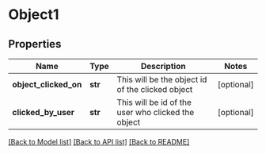 # Object1

## Properties
Name | Type | Description | Notes
------------ | ------------- | ------------- | -------------
**object_clicked_on** | **str** | This will be the object id of the clicked object | [optional] 
**clicked_by_user** | **str** | This will be id of the user who clicked the object | [optional] 

[[Back to Model list]](../README.md#documentation-for-models) [[Back to API list]](../README.md#documentation-for-api-endpoints) [[Back to README]](../README.md)


